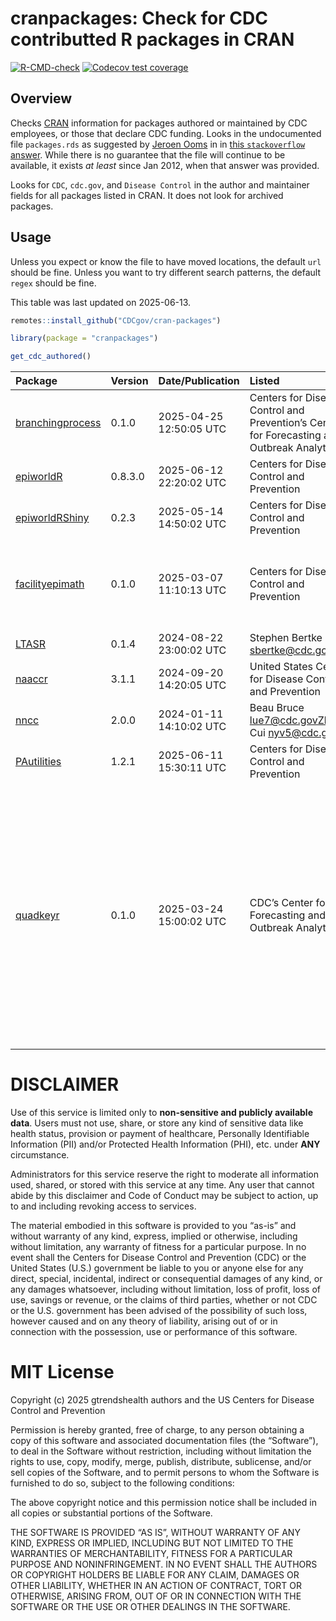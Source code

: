 
<!-- README.md is generated from README.Rmd. Please edit that file -->

# cranpackages: Check for CDC contributted R packages in CRAN

<!-- badges: start -->

[![R-CMD-check](https://github.com/CDCgov/cran-packages/actions/workflows/R-CMD-check.yaml/badge.svg)](https://github.com/CDCgov/cran-packages/actions/workflows/R-CMD-check.yaml)
[![Codecov test
coverage](https://codecov.io/gh/CDCgov/cran-packages/graph/badge.svg)](https://app.codecov.io/gh/CDCgov/cran-packages)
<!-- badges: end -->

## Overview

Checks [CRAN](https://cran.r-project.org/) information for packages
authored or maintained by CDC employees, or those that declare CDC
funding. Looks in the undocumented file `packages.rds` as suggested by
[Jeroen Ooms](https://github.com/jeroen) in in [this `stackoverflow`
answer](https://stackoverflow.com/a/8830439). While there is no
guarantee that the file will continue to be available, it exists *at
least* since Jan 2012, when that answer was provided.

Looks for `CDC`, `cdc.gov`, and `Disease Control` in the author and
maintainer fields for all packages listed in CRAN. It does not look for
archived packages.

## Usage

Unless you expect or know the file to have moved locations, the default
`url` should be fine. Unless you want to try different search patterns,
the default `regex` should be fine.

This table was last updated on 2025-06-13.

``` r
remotes::install_github("CDCgov/cran-packages")

library(package = "cranpackages")

get_cdc_authored()
```

| Package | Version | Date/Publication | Listed | Role | Comment |
|:---|:---|:---|:---|:---|:---|
| [branchingprocess](https://CRAN.R-project.org/package=branchingprocess) | 0.1.0 | 2025-04-25 12:50:05 UTC | Centers for Disease Control and Prevention’s Center for Forecasting and Outbreak Analytics | fnd | Cooperative agreement CDC-RFA-FT-23-0069 |
| [epiworldR](https://CRAN.R-project.org/package=epiworldR) | 0.8.3.0 | 2025-06-12 22:20:02 UTC | Centers for Disease Control and Prevention | fnd | Award number 1U01CK000585; 75D30121F00003 |
| [epiworldRShiny](https://CRAN.R-project.org/package=epiworldRShiny) | 0.2.3 | 2025-05-14 14:50:02 UTC | Centers for Disease Control and Prevention | fnd | Award number 1U01CK000585; 75D30121F00003 |
| [facilityepimath](https://CRAN.R-project.org/package=facilityepimath) | 0.1.0 | 2025-03-07 11:10:13 UTC | Centers for Disease Control and Prevention | fnd | Modeling Infectious Diseases in Healthcare Network award number U01CK000585 |
| [LTASR](https://CRAN.R-project.org/package=LTASR) | 0.1.4 | 2024-08-22 23:00:02 UTC | Stephen Bertke <sbertke@cdc.gov> |  |  |
| [naaccr](https://CRAN.R-project.org/package=naaccr) | 3.1.1 | 2024-09-20 14:20:05 UTC | United States Centers for Disease Control and Prevention | cph |  |
| [nncc](https://CRAN.R-project.org/package=nncc) | 2.0.0 | 2024-01-11 14:10:02 UTC | Beau Bruce <lue7@cdc.govZhaohui> Cui <nyv5@cdc.gov> | aut |  |
| [PAutilities](https://CRAN.R-project.org/package=PAutilities) | 1.2.1 | 2025-06-11 15:30:11 UTC | Centers for Disease Control and Prevention | ctb |  |
| [quadkeyr](https://CRAN.R-project.org/package=quadkeyr) | 0.1.0 | 2025-03-24 15:00:02 UTC | CDC’s Center for Forecasting and Outbreak Analytics | fnd | This project was made possible by cooperative agreement CDC-RFA-FT-23-0069 (grant \# NU38FT000009-01-00) from the CDC’s Center for Forecasting and Outbreak Analytics. Its contents are solely the responsibility of the authors and do not necessarily represent the official views of the Centers for Disease Control and Prevention. |

# DISCLAIMER

Use of this service is limited only to **non-sensitive and publicly
available data**. Users must not use, share, or store any kind of
sensitive data like health status, provision or payment of healthcare,
Personally Identifiable Information (PII) and/or Protected Health
Information (PHI), etc. under **ANY** circumstance.

Administrators for this service reserve the right to moderate all
information used, shared, or stored with this service at any time. Any
user that cannot abide by this disclaimer and Code of Conduct may be
subject to action, up to and including revoking access to services.

The material embodied in this software is provided to you “as-is” and
without warranty of any kind, express, implied or otherwise, including
without limitation, any warranty of fitness for a particular purpose. In
no event shall the Centers for Disease Control and Prevention (CDC) or
the United States (U.S.) government be liable to you or anyone else for
any direct, special, incidental, indirect or consequential damages of
any kind, or any damages whatsoever, including without limitation, loss
of profit, loss of use, savings or revenue, or the claims of third
parties, whether or not CDC or the U.S. government has been advised of
the possibility of such loss, however caused and on any theory of
liability, arising out of or in connection with the possession, use or
performance of this software.

# MIT License

Copyright (c) 2025 gtrendshealth authors and the US Centers for Disease
Control and Prevention

Permission is hereby granted, free of charge, to any person obtaining a
copy of this software and associated documentation files (the
“Software”), to deal in the Software without restriction, including
without limitation the rights to use, copy, modify, merge, publish,
distribute, sublicense, and/or sell copies of the Software, and to
permit persons to whom the Software is furnished to do so, subject to
the following conditions:

The above copyright notice and this permission notice shall be included
in all copies or substantial portions of the Software.

THE SOFTWARE IS PROVIDED “AS IS”, WITHOUT WARRANTY OF ANY KIND, EXPRESS
OR IMPLIED, INCLUDING BUT NOT LIMITED TO THE WARRANTIES OF
MERCHANTABILITY, FITNESS FOR A PARTICULAR PURPOSE AND NONINFRINGEMENT.
IN NO EVENT SHALL THE AUTHORS OR COPYRIGHT HOLDERS BE LIABLE FOR ANY
CLAIM, DAMAGES OR OTHER LIABILITY, WHETHER IN AN ACTION OF CONTRACT,
TORT OR OTHERWISE, ARISING FROM, OUT OF OR IN CONNECTION WITH THE
SOFTWARE OR THE USE OR OTHER DEALINGS IN THE SOFTWARE.
